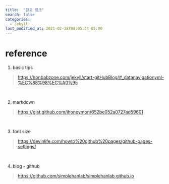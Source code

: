 ```yaml
---
title:  "참고 링크"
search: false
categories: 
  - Jekyll
last_modified_at: 2021-02-28T08:05:34-05:00
---
```


reference
===

1. basic tips
> https://honbabzone.com/jekyll/start-gitHubBlog/#_datanavigationyml-%EC%88%98%EC%A0%95

<br>


2. markdown
>https://gist.github.com/ihoneymon/652be052a0727ad59601

<br>


3. font size
> https://devinlife.com/howto%20github%20pages/github-pages-settings/

<br>


4. blog - github
>https://github.com/simplehanlab/simplehanlab.github.io

<br>
